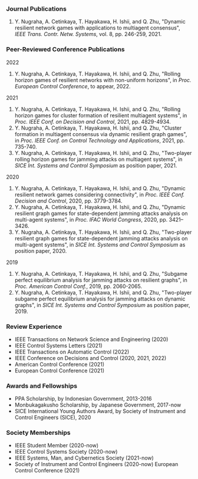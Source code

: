 ### Journal Publications

1. Y. Nugraha, A. Cetinkaya, T. Hayakawa, H. Ishii, and Q. Zhu, "Dynamic resilient network games with applications to multiagent consensus", *IEEE Trans. Contr. Netw. Systems*, vol. 8, pp. 246-259, 2021.


### Peer-Reviewed Conference Publications

2022
1. Y. Nugraha, A. Cetinkaya, T. Hayakawa, H. Ishii, and Q. Zhu, "Rolling horizon games of resilient networks with non-uniform horizons", in *Proc. European Control Conference*, to appear, 2022.

2021
1. Y. Nugraha, A. Cetinkaya, T. Hayakawa, H. Ishii, and Q. Zhu, "Rolling horizon games for cluster formation of resilient multiagent systems", in *Proc. IEEE Conf. on Decision and Control*, 2021, pp. 4829-4934.
2. Y. Nugraha, A. Cetinkaya, T. Hayakawa, H. Ishii, and Q. Zhu, "Cluster formation in multiagent consensus via dynamic resilient graph games", in *Proc. IEEE Conf. on Control Technology and Applications*, 2021, pp. 735-740.
3. Y. Nugraha, A. Cetinkaya, T. Hayakawa, H. Ishii, and Q. Zhu, "Two-player rolling horizon games for jamming attacks on multiagent systems", in *SICE Int. Systems and Control Symposium* as position paper, 2021.

2020
1. Y. Nugraha, A. Cetinkaya, T. Hayakawa, H. Ishii, and Q. Zhu, "Dynamic resilient network games considering connectivity", in *Proc. IEEE Conf. Decision and Control*, 2020, pp. 3779-3784.
2. Y. Nugraha, A. Cetinkaya, T. Hayakawa, H. Ishii, and Q. Zhu, "Dynamic resilient graph games for state-dependent jamming attacks analysis on multi-agent systems", in *Proc. IFAC World Congress*, 2020, pp. 3421–3426.
3. Y. Nugraha, A. Cetinkaya, T. Hayakawa, H. Ishii, and Q. Zhu, "Two-player resilient graph games for state-dependent jamming attacks analysis on multi-agent systems", in *SICE Int. Systems and Control Symposium* as position paper, 2020.

2019
1. Y. Nugraha, A. Cetinkaya, T. Hayakawa, H. Ishii, and Q. Zhu, "Subgame perfect equilibrium analysis for jamming attacks on resilient graphs", in *Proc. American Control Conf.*, 2019, pp. 2060-2065.
2. Y. Nugraha, A. Cetinkaya, T. Hayakawa, H. Ishii, and Q. Zhu, "Two-player subgame perfect equilibrium analysis for jamming attacks on dynamic graphs", in *SICE Int. Systems and Control Symposium* as position paper, 2019.


### Review Experience

- IEEE Transactions on Network Science and Engineering (2020)
- IEEE Control Systems Letters (2021)
- IEEE Transactions on Automatic Control (2022)
- IEEE Conference on Decisions and Control (2020, 2021, 2022)
- American Control Conference (2021)
- European Control Conference (2021)


### Awards and Fellowships
- PPA Scholarship, by Indonesian Government, 2013-2016
- Monbukagakusho Scholarship, by Japanese Government, 2017-now
- SICE International Young Authors Award, by Society of Instrument and Control Engineers (SICE), 2020


### Society Memberships

- IEEE Student Member (2020-now)
- IEEE Control Systems Society (2020-now)
- IEEE Systems, Man, and Cybernetics Society (2021-now)
- Society of Instrument and Control Engineers (2020-now)
European Control Conference (2021)

